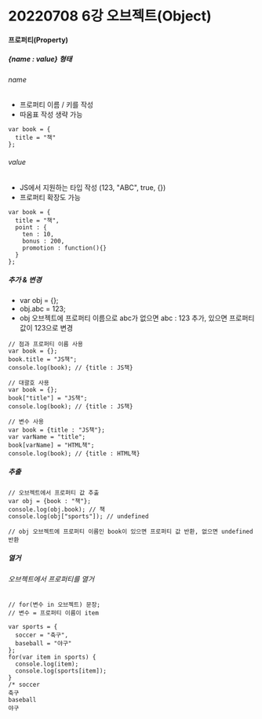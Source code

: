 # 20220708 6강 오브젝트(Object)

#### 프로퍼티(Property)
##### {name : value} 형태
###### name
- 프로퍼티 이름 / 키를 작성
- 따옴표 작성 생략 가능
``` 
var book = {
  title = "책"
};
```
###### value
- JS에서 지원하는 타입 작성 (123, "ABC", true, {})
- 프로퍼티 확장도 가능
```
var book = {
  title = "책",
  point : {
    ten : 10,
    bonus : 200,
    promotion : function(){}
  }
};
```
##### 추가 & 변경
- var obj = {};
- obj.abc = 123;
- obj 오브젝트에 프로퍼티 이름으로 abc가 없으면 abc : 123 추가, 있으면 프로퍼티 값이 123으로 변경
```
// 점과 프로퍼티 이름 사용
var book = {};
book.title = "JS책";
console.log(book); // {title : JS책}

// 대괄호 사용
var book = {};
book["title"] = "JS책";
console.log(book); // {title : JS책}

// 변수 사용
var book = {title : "JS책"};
var varName = "title";
book[varName] = "HTML책";
console.log(book); // {title : HTML책}
```
##### 추출
```
// 오브젝트에서 프로퍼티 값 추출
var obj = {book : "책"};
console.log(obj.book); // 책
console.log(obj["sports"]); // undefined

// obj 오브젝트에 프로퍼티 이름인 book이 있으면 프로퍼티 값 반환, 없으면 undefined 반환
```

##### 열거
###### 오브젝트에서 프로퍼티를 열거
```
// for(변수 in 오브젝트) 문장;
// 변수 = 프로퍼티 이름이 item

var sports = {
  soccer = "축구",
  baseball = "야구"
};
for(var item in sports) {
  console.log(item);
  console.log(sports[item]);
}
/* soccer
축구
baseball
야구
```
